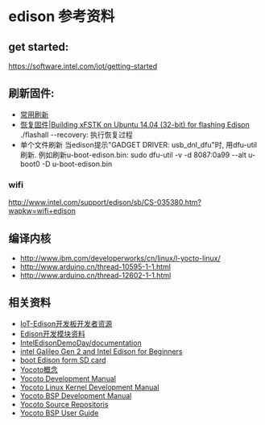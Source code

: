 # edison 参考资料

## get started:
  
https://software.intel.com/iot/getting-started

## 刷新固件:

* [常用刷新](https://communities.intel.com/docs/DOC-23200)
* [恢复固件|Building xFSTK on Ubuntu 14.04 (32-bit) for flashing Edison](https://communities.intel.com/message/257193#257193)  
		./flashall --recovery: 执行恢复过程
* 单个文件刷新
	当edison提示"GADGET DRIVER: usb_dnl_dfu"时, 用dfu-util刷新. 例如刷新u-boot-edison.bin:
		sudo dfu-util -v -d 8087:0a99 --alt u-boot0 -D u-boot-edison.bin

### wifi

http://www.intel.com/support/edison/sb/CS-035380.htm?wapkw=wifi+edison

## 编译内核

* http://www.ibm.com/developerworks/cn/linux/l-yocto-linux/
* http://www.arduino.cn/thread-10595-1-1.html
* http://www.arduino.cn/thread-12602-1-1.html

## 相关资料

* [IoT-Edison开发板开发者资源](https://software.intel.com/zh-cn/articles/intel-edison-developer-resources/?utm_campaign=CSDN&utm_source=intel.csdn.net&utm_medium=Link&utm_content=others-edison)
* [Edison开发模块资料](http://bbs.ickey.cn/group-topic-id-45783.html)
* [IntelEdisonDemoDay/documentation](https://github.com/IntelEdisonDemoDay/documentation)
* [intel Galileo Gen 2 and Intel Edison for Beginners](http://www.apress.com/apressopen/linux/9781484206904?gtmf=c)
* [boot Edison form SD card](https://communities.intel.com/message/282853)
* [Yocoto概念](http://guqian110.github.io/pages/2014/05/12/learning_yocto_from_zero_1_getting_started.html)
* [Yocoto Development Manual](http://www.yoctoproject.org/docs/1.8/dev-manual/dev-manual.html#dev-modifying-source-code)
* [Yocoto Linux Kernel Development Manual](http://www.yoctoproject.org/docs/latest/kernel-dev/kernel-dev.html)
* [Yocoto BSP Development Manual](http://www.yoctoproject.org/docs/1.8/bsp-guide/bsp-guide.html#using-the-yocto-projects-bsp-tools)
* [Yocoto Source Repositoris](http://git.yoctoproject.org/cgit.cgi)
* [Yocoto BSP User Guide](http://www.intel.com/support/edison/sb/CS-035278.htm)
